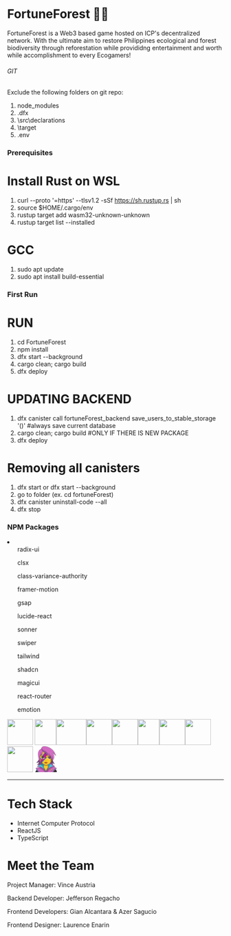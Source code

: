 <h1>FortuneForest 🌴🌳</h1>

FortuneForest is a Web3 based game hosted on ICP's decentralized network. With the ultimate aim to restore Philippines ecological and forest biodiversity through reforestation while provididng entertainment and worth while accomplishment to every Ecogamers!


###### GIT ######
Exclude the following folders on git repo:
1. node_modules
2. .dfx
3. \src\declarations
4. \target
5. .env


### Prerequisites ###
# Install Rust on WSL
1. curl --proto '=https' --tlsv1.2 -sSf https://sh.rustup.rs | sh
2. source $HOME/.cargo/env
3. rustup target add wasm32-unknown-unknown
4. rustup target list --installed

# GCC
1. sudo apt update
2. sudo apt install build-essential

### First Run ###
# RUN
1. cd FortuneForest
2. npm install
3. dfx start --background
4. cargo clean; cargo build
5. dfx deploy

# UPDATING BACKEND
1. dfx canister call fortuneForest_backend save_users_to_stable_storage '()' #always save current database
2. cargo clean; cargo build #ONLY IF THERE IS NEW PACKAGE
3. dfx deploy

# Removing all canisters
1. dfx start or dfx start --background
2. go to folder (ex. cd fortuneForest)
3. dfx canister uninstall-code --all
4. dfx stop

<h3>NPM Packages</h3>
<li>
<ul>radix-ui</ul>
<ul>clsx</ul>
<ul>class-variance-authority</ul>
<ul>framer-motion</ul>
<ul>gsap</ul>
<ul>lucide-react</ul>
<ul>sonner</ul>
<ul>swiper</ul>
<ul>tailwind</ul>
<ul>shadcn</ul>
<ul>magicui</ul>
<ul>react-router</ul>
<ul>emotion</ul>
</li>
<p><img src="https://cdn.worldvectorlogo.com/logos/radix-ui.svg" width="60" height="60"> <img src="https://cva.style/_next/image?url=%2F_next%2Fstatic%2Fmedia%2Fwallpaper-hd.6da17633.jpg&w=1920&q=75" width="50" height="60"><img src="https://www.ejable.com/wp-content/uploads/2022/04/Framer-Motion.webp" width="70" height="60"><img src="https://avatars.githubusercontent.com/u/66879934?s=48&v=4p" width="60" height="60"><img src="https://swiperjs.com/images/swiper-logo.svg" width="60" height="60"><img src="https://upload.wikimedia.org/wikipedia/commons/d/d5/Tailwind_CSS_Logo.svg" width="50" height="60"><img src="https://avatars.githubusercontent.com/u/139895814?s=200&v=4" width="60" height="60"><img src="https://avatars.githubusercontent.com/u/166878038?s=200&v=4" width="60" height="60"><img src="https://reactrouter.com/_brand/React%20Router%20Brand%20Assets/React%20Router%20Logo/One%20Color/Dark.svg" width="60" height="60"><img src="https://raw.githubusercontent.com/emotion-js/emotion/main/emotion.png" width="60" height="60"></p>


<hr>
<h1>Tech Stack</h1>

* Internet Computer Protocol
* ReactJS
* TypeScript

<h1> Meet the Team </h1>

<p>Project Manager: Vince Austria</p>
<p>Backend Developer: Jefferson Regacho</p>
<p>Frontend Developers: Gian Alcantara & Azer Sagucio</p>
<p>Frontend Designer: Laurence Enarin </p>
